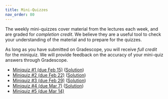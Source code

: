 ```yaml
---
title: Mini-Quizzes
nav_order: 80
---
```


The weekly mini-quizzes cover material from the lectures each week, and are graded for *completion credit*. We believe they are a useful tool to check your understanding of the material and to prepare for the quizzes.

As long as you have submitted on Gradescope, you will receive *full credit* for the miniquiz. We will provide feedback on the accuracy of your mini-quiz answers through Gradescope.

- [Miniquiz #1 (due Feb 15)](https://www.gradescope.com/courses/727449/assignments/4071764) ([Solution](/assets/documents/miniquizzes/miniquiz-1-sol.pdf))
- [Miniquiz #2 (due Feb 22)](https://www.gradescope.com/courses/727449/assignments/4111157) ([Solution](/assets/documents/miniquizzes/miniquiz-2-sol.pdf))
- [Miniquiz #3 (due Feb 29)](https://www.gradescope.com/courses/727449/assignments/4146969) ([Solution](/assets/documents/miniquizzes/miniquiz-3-sol.pdf))
- [Miniquiz #4 (due Mar 7)](https://www.gradescope.com/courses/727449/assignments/4178941) ([Solution](/assets/documents/miniquizzes/miniquiz-4-sol.pdf))
- [Miniquiz #5 (due Mar 14)](https://www.gradescope.com/courses/727449/assignments/4210685)
